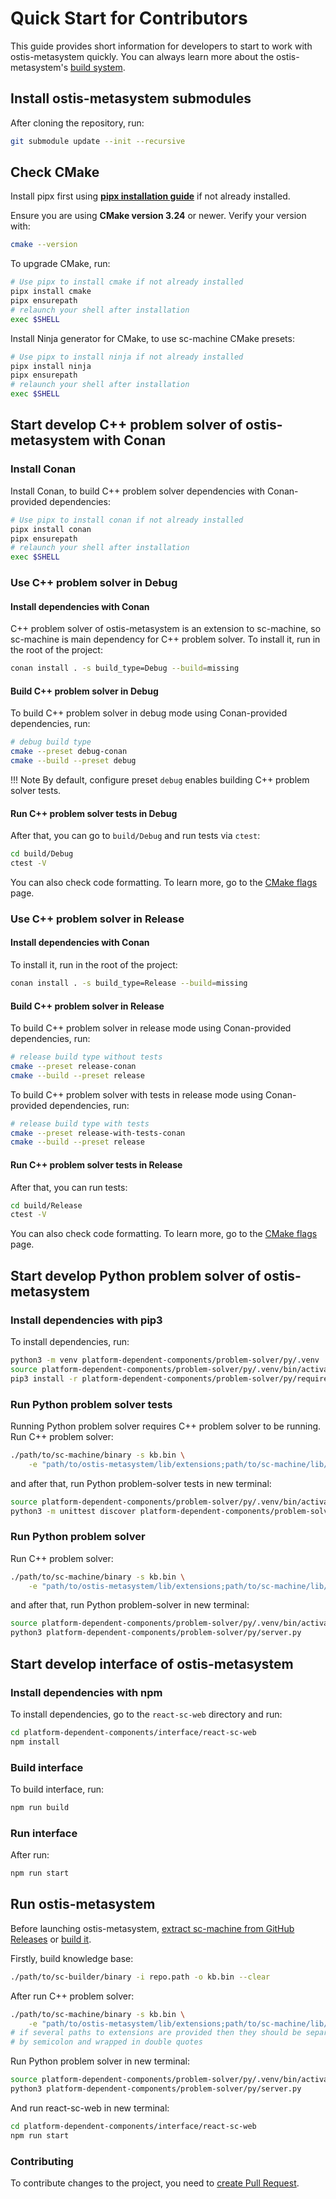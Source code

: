 # Quick Start for Contributors

This guide provides short information for developers to start to work with ostis-metasystem quickly. You can always learn more about the ostis-metasystem's [build system](build_system.md).

## Install ostis-metasystem submodules

After cloning the repository, run:

```sh
git submodule update --init --recursive
```

## Check CMake

Install pipx first using [**pipx installation guide**](https://pipx.pypa.io/stable/installation/) if not already installed.

Ensure you are using **CMake version 3.24** or newer. Verify your version with:

```sh
cmake --version
```

To upgrade CMake, run:
  
```sh
# Use pipx to install cmake if not already installed
pipx install cmake
pipx ensurepath
# relaunch your shell after installation
exec $SHELL
```

Install Ninja generator for CMake, to use sc-machine CMake presets:

```sh
# Use pipx to install ninja if not already installed
pipx install ninja
pipx ensurepath
# relaunch your shell after installation
exec $SHELL
```

## Start develop C++ problem solver of ostis-metasystem with Conan

### Install Conan

Install Conan, to build C++ problem solver dependencies with Conan-provided dependencies:

```sh
# Use pipx to install conan if not already installed
pipx install conan
pipx ensurepath
# relaunch your shell after installation
exec $SHELL
```

### Use C++ problem solver in Debug

#### Install dependencies with Conan

C++ problem solver of ostis-metasystem is an extension to sc-machine, so sc-machine is main dependency for C++ problem solver. To install it, run in the root of the project:

```sh
conan install . -s build_type=Debug --build=missing
```

#### Build C++ problem solver in Debug

To build C++ problem solver in debug mode using Conan-provided dependencies, run:

```sh
# debug build type
cmake --preset debug-conan
cmake --build --preset debug
```

!!! Note
    By default, configure preset `debug` enables building C++ problem solver tests.

#### Run C++ problem solver tests in Debug

After that, you can go to `build/Debug` and run tests via `ctest`:

```sh
cd build/Debug
ctest -V
```

You can also check code formatting. To learn more, go to the [CMake flags](cmake_flags.md) page.

### Use C++ problem solver in Release

#### Install dependencies with Conan

To install it, run in the root of the project:

```sh
conan install . -s build_type=Release --build=missing
```

#### Build C++ problem solver in Release

To build C++ problem solver in release mode using Conan-provided dependencies, run:

```sh
# release build type without tests
cmake --preset release-conan
cmake --build --preset release
```

To build C++ problem solver with tests in release mode using Conan-provided dependencies, run:

```sh
# release build type with tests
cmake --preset release-with-tests-conan
cmake --build --preset release
```

#### Run C++ problem solver tests in Release

After that, you can run tests:

```sh
cd build/Release
ctest -V
```

You can also check code formatting. To learn more, go to the [CMake flags](cmake_flags.md) page.

## Start develop Python problem solver of ostis-metasystem

### Install dependencies with pip3

To install dependencies, run:

```sh
python3 -m venv platform-dependent-components/problem-solver/py/.venv
source platform-dependent-components/problem-solver/py/.venv/bin/activate
pip3 install -r platform-dependent-components/problem-solver/py/requirements.txt
```

### Run Python problem solver tests

Running Python problem solver requires C++ problem solver to be running. Run C++ problem solver:

```sh
./path/to/sc-machine/binary -s kb.bin \
    -e "path/to/ostis-metasystem/lib/extensions;path/to/sc-machine/lib/extensions"
```

and after that, run Python problem-solver tests in new terminal:

```sh
source platform-dependent-components/problem-solver/py/.venv/bin/activate && \
python3 -m unittest discover platform-dependent-components/problem-solver/py
```

### Run Python problem solver

Run C++ problem solver:

```sh
./path/to/sc-machine/binary -s kb.bin \
    -e "path/to/ostis-metasystem/lib/extensions;path/to/sc-machine/lib/extensions"
```

and after that, run Python problem-solver in new terminal:

```sh
source platform-dependent-components/problem-solver/py/.venv/bin/activate && \
python3 platform-dependent-components/problem-solver/py/server.py
```

## Start develop interface of ostis-metasystem

### Install dependencies with npm

To install dependencies, go to the `react-sc-web` directory and run:

```sh
cd platform-dependent-components/interface/react-sc-web
npm install
```

### Build interface 

To build interface, run:

```sh
npm run build
```

### Run interface

After run:

```sh
npm run start
```

## Run ostis-metasystem

Before launching ostis-metasystem, [extract sc-machine from GitHub Releases](https://ostis-ai.github.io/sc-machine/quick_start/#github-releases) or [build it](https://ostis-ai.github.io/sc-machine/build/quick_start/).

Firstly, build knowledge base:

```sh
./path/to/sc-builder/binary -i repo.path -o kb.bin --clear
``` 

After run C++ problem solver:

```sh
./path/to/sc-machine/binary -s kb.bin \
    -e "path/to/ostis-metasystem/lib/extensions;path/to/sc-machine/lib/extensions"
# if several paths to extensions are provided then they should be separated 
# by semicolon and wrapped in double quotes
```

Run Python problem solver in new terminal:

```sh
source platform-dependent-components/problem-solver/py/.venv/bin/activate && \
python3 platform-dependent-components/problem-solver/py/server.py
```

And run react-sc-web in new terminal:

```sh
cd platform-dependent-components/interface/react-sc-web
npm run start
```

### Contributing

To contribute changes to the project, you need to [create Pull Request](https://github.com/ostis-ai/ostis-metasystem/blob/main/CONTRIBUTING.md).
